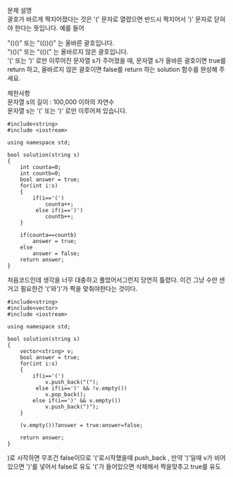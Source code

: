 문제 설명   
괄호가 바르게 짝지어졌다는 것은 '(' 문자로 열렸으면 반드시 짝지어서 ')' 문자로 닫혀야 한다는 뜻입니다. 예를 들어   

"()()" 또는 "(())()" 는 올바른 괄호입니다.   
")()(" 또는 "(()(" 는 올바르지 않은 괄호입니다.   
'(' 또는 ')' 로만 이루어진 문자열 s가 주어졌을 때, 문자열 s가 올바른 괄호이면 true를 return 하고, 올바르지 않은 괄호이면 false를 return 하는 solution 함수를 완성해 주세요.   

제한사항   
문자열 s의 길이 : 100,000 이하의 자연수   
문자열 s는 '(' 또는 ')' 로만 이루어져 있습니다.  

```
#include<string>
#include <iostream>

using namespace std;

bool solution(string s)
{
    int counta=0;
    int countb=0;
    bool answer = true;
    for(int i:s)
    {
        if(i=='(')
            counta++;
         else if(i==')')
            countb++;
    }
    
    if(counta==countb)
        answer = true;
    else
        answer = false;
    return answer;
}
```

처음코드인데 생각을 너무 대충하고 풀었어서그런지 당연히 틀렸다. 이건 그냥 수만 샌거고 필요한건 '('와')'가 짝을 맞춰야한다는 것이다.

```
#include<string>
#include<vector>
#include <iostream>

using namespace std;

bool solution(string s)
{
    vector<string> v;
    bool answer = true;
    for(int i:s)
    {
        if(i=='(')
            v.push_back("(");
         else if(i==')' && !v.empty())
            v.pop_back();
        else if(i==')' && v.empty())
            v.push_back(")");
    }
    
    (v.empty())?answer = true:answer=false;
    
    return answer;
}
```

)로 시작하면 무조건 false이므로 '('로시작했을때 push_back , 만약 ')'일때 v가 비어있으면 ')'를 넣어서 false로 유도 '('가 들어있으면 삭제해서 짝을맞추고 true를 유도